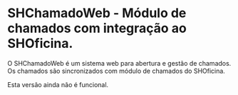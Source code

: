 # SHChamadoWeb - Módulo de chamados com integração ao SHOficina.

O SHChamadoWeb é um sistema web para abertura e gestão de chamados.
Os chamados são sincronizados com módulo de chamados do SHOficina.

Esta versão ainda não é funcional.